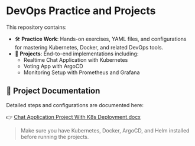 # DevOps Practice and Projects

This repository contains:

- 🛠️ **Practice Work**: Hands-on exercises, YAML files, and configurations for mastering Kubernetes, Docker, and related DevOps tools.
- 🚀 **Projects**: End-to-end implementations including:
  - Realtime Chat Application with Kubernetes
  - Voting App with ArgoCD
  - Monitoring Setup with Prometheus and Grafana

## 📄 Project Documentation

Detailed steps and configurations are documented here:

👉 [Chat Application Project With K8s Deployment.docx](Chat%20Application%20Project%20With%20K8s%20Deployment.docx)

> Make sure you have Kubernetes, Docker, ArgoCD, and Helm installed before running the projects.
